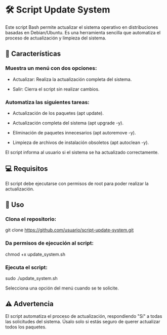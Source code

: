 # 🛠️ Script Update System

Este script Bash permite actualizar el sistema operativo en distribuciones basadas en Debian/Ubuntu. Es una herramienta sencilla que automatiza el proceso de actualización y limpieza del sistema.


## 🚀 Características

### Muestra un menú con dos opciones:

- Actualizar: Realiza la actualización completa del sistema.

- Salir: Cierra el script sin realizar cambios.

### Automatiza las siguientes tareas:

- Actualización de los paquetes (apt update).

- Actualización completa del sistema (apt upgrade -y).

- Eliminación de paquetes innecesarios (apt autoremove -y).

- Limpieza de archivos de instalación obsoletos (apt autoclean -y).

El script informa al usuario si el sistema se ha actualizado correctamente.

## 💻 Requisitos

El script debe ejecutarse con permisos de root para poder realizar la actualización.


## 📝 Uso

### Clona el repositorio:

git clone https://github.com/usuario/script-update-system.git

### Da permisos de ejecución al script:

chmod +x update_system.sh

### Ejecuta el script:

sudo ./update_system.sh

Selecciona una opción del menú cuando se te solicite.


## ⚠️ Advertencia

El script automatiza el proceso de actualización, respondiendo "Sí" a todas las solicitudes del sistema. Úsalo solo si estás seguro de querer actualizar todos los paquetes.
